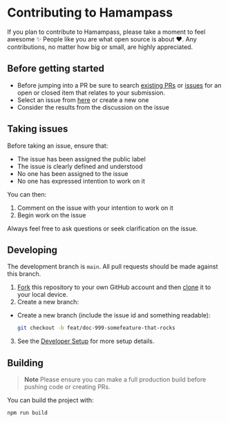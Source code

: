 # Contributing to Hamampass

If you plan to contribute to Hamampass, please take a moment to feel awesome ✨ People like you are what open source is about ♥. Any contributions, no matter how big or small, are highly appreciated.

## Before getting started

- Before jumping into a PR be sure to search [existing PRs](https://github.com/ikbalarslandev/hamampass/pulls) or [issues](https://github.com/ikbalarslandev/hamampass/issues) for an open or closed item that relates to your submission.
- Select an issue from [here](https://github.com/ikbalarslandev/hamampass/issues) or create a new one
- Consider the results from the discussion on the issue
<!-- - Accept the [Contributor License Agreement](https://documen.so/cla) to ensure we can accept your contributions. -->

## Taking issues

Before taking an issue, ensure that:

- The issue has been assigned the public label
- The issue is clearly defined and understood
- No one has been assigned to the issue
- No one has expressed intention to work on it

You can then:

1. Comment on the issue with your intention to work on it
2. Begin work on the issue

Always feel free to ask questions or seek clarification on the issue.

## Developing

The development branch is <code>main</code>. All pull requests should be made against this branch.

<!-- If you need help getting started, [join us on Discord](https://documen.so/discord). -->

1. [Fork](https://help.github.com/articles/fork-a-repo/) this repository to your
   own GitHub account and then
   [clone](https://help.github.com/articles/cloning-a-repository/) it to your local device.
2. Create a new branch:

- Create a new branch (include the issue id and something readable):

  ```sh
  git checkout -b feat/doc-999-somefeature-that-rocks
  ```

3. See the [Developer Setup](https://github.com/ikbalarslandev/hamampass/blob/main/README.md#developer-setup) for more setup details.

## Building

> **Note**
> Please ensure you can make a full production build before pushing code or creating PRs.

You can build the project with:

```bash
npm run build
```
